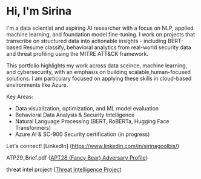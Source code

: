 # Hi, I'm Sirina

I'm a data scientist and aspiring AI researcher with a focus on NLP, applied machine learning, and foundation model fine-tuning. I work on projects that transcribe on structured data into actionable insights - including BERT-based Resume classify, behavioral analytics from real-world security data and threat profiling using the MITRE ATT&CK framework.

This portfolio highlights my work across data sceince, machine learning, and cybersecurity, with an emphasis on building scalable,human-focused solutions. I am particulary focused on applying these skills in cloud-based environments like Azure.

Key Areas:
- Data visualization, optimization, and ML model evaluation
- Behavioral Data Analysis & Security Intelligence
- Natural Language Processing (BERT, RoBERTa, Hugging Face Transformers)
- Azure AI & SC-900 Security certification (in progress)
  
Let's connect! [LinkedIn] (https://www.linkedin.com/in/sirinagoolbis/)


ATP29_Brief.pdf {[APT28 (Fancy Bear) Adversary Profile](https://github.com/sirinagoolbis/sirina.goolbis.github.io/blob/cbf4a4f90caeec3c774d2dd6239b4e089f62a563/APT28%20Adversary%20Profile.pdf)}

threat intel project {[Threat Intelligence Project](https://github.com/sirinagoolbis/sirina.goolbis.github.io/blob/95a8969417ef5df6b905299727035879b4438b90/threat%20intel%20project.pdf)

